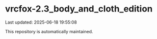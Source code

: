 # vrcfox-2.3_body_and_cloth_edition

Last updated: 2025-06-18 19:55:08

This repository is automatically maintained.
